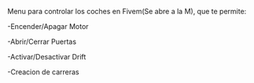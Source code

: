 Menu para controlar los coches en Fivem(Se abre a la M), que te permite:

-Encender/Apagar Motor

-Abrir/Cerrar Puertas

-Activar/Desactivar Drift

-Creacion de carreras


